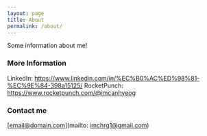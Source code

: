 ```yaml
---
layout: page
title: About
permalink: /about/
---
```


Some information about me!

### More Information

LinkedIn: https://www.linkedin.com/in/%EC%B0%AC%ED%98%81-%EC%9E%84-398a15125/
RocketPunch: https://www.rocketpunch.com/@imcanhyeog

### Contact me

[email@domain.com](mailto: imchrg1@gmail.com)
